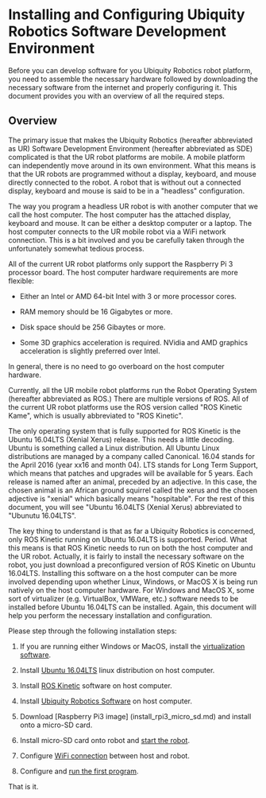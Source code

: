 # Installing and Configuring Ubiquity Robotics Software Development Environment

Before you can develop software for you Ubiquity Robotics robot
platform, you need to assemble the necessary hardware followed
by downloading the necessary software from the internet and
properly configuring it.  This document provides you with an
overview of all the required steps.

## Overview

The primary issue that makes the Ubiquity Robotics (hereafter
abbreviated as UR) Software Development Environment (hereafter
abbreviated as SDE) complicated is that the UR robot platforms
are mobile.  A mobile platform can independently move around
in its own environment.  What this means is that the UR robots
are programmed  without a display, keyboard, and mouse directly
connected to the robot.  A robot that is without out a connected display,
keyboard and mouse is said to be in a "headless" configuration.

The way you program a headless UR robot is with another computer
that we call the host computer.  The host computer has the attached
display, keyboard and mouse.  It can be either a desktop computer
or a laptop.  The host computer connects to the UR mobile robot
via a WiFi network connection.  This is a bit involved and you
be carefully taken through the unfortunately somewhat tedious process.

All of the current UR robot platforms only support the Raspberry Pi 3
processor board.  The host computer hardware requirements are more
flexible:

* Either an Intel or AMD 64-bit Intel with 3 or more processor cores.

* RAM memory should be 16 Gigabytes or more.

* Disk space should be 256 Gibaytes or more.

* Some 3D graphics acceleration is required.  NVidia and AMD graphics
  acceleration is slightly preferred over Intel.

In general, there is no need to go overboard on the host computer hardware.

Currently, all the UR mobile robot platforms run the Robot Operating
System (hereafter abbreviated as ROS.)  There are multiple versions of ROS.
All of the current UR robot platforms use the ROS version called
"ROS Kinetic Kame", which is usually abbreviated to "ROS Kinetic".

The only operating system that is fully supported for ROS Kinetic is the
Ubuntu 16.04LTS (Xenial Xerus) release.  This needs a little decoding.  Ubuntu
is something called a Linux distribution.  All Ubuntu Linux distributions
are managed by a company called Canonical.  16.04 stands for the April 2016
(year xx16 and month 04).  LTS stands for Long Term Support, which means
that patches and upgrades will be available for 5 years.  Each release is
named after an animal, preceded by an adjective.  In this case, the chosen
animal is an African ground squirrel called the xerus and the chosen adjective
is "xenial" which basically means "hospitable".   For the rest of this document,
you will see "Ubuntu 16.04LTS (Xenial Xerus) abbreviated to "Ubunutu 16.04LTS".

The key thing to understand is that as far a Ubiquity Robotics is concerned,
only ROS Kinetic running on Ubuntu 16.04LTS is supported.  Period.  What
this means is that ROS Kinetic needs to run on both the host computer and
the UR robot.  Actually, it is fairly to install the necessary software on
the robot, you just download a preconfigured version of ROS Kinetic on
Ubuntu 16.04LTS.  Installing this software on a the host computer can be
more involved depending upon whether Linux, Windows, or MacOS X is being
run natively on the host computer hardware.  For Windows and MacOS X, some
sort of virtualizer (e.g. VirtualBox, VMWare, etc.) software needs to be installed
before Ubuntu 16.04LTS can be installed.  Again, this document will help
you perform the necessary installation and configuration.

Please step through the following installation steps:

1. If you are running either Windows or MacOS, install the 
   [virtualization software](install_virtualization.md).

2. Install
   [Ubuntu 16.04LTS](install_ubuntu.md) linux distribution on host computer.

3. Install
   [ROS Kinetic](install_ros.md)
   software on host computer.

4. Install
   [Ubiquity Robotics Software](install_ubiquity_host_software.md)
   on host computer.

5. Download
   [Raspberry Pi3 image]
   (install_rpi3_micro_sd.md) and install onto a micro-SD card.

6. Install micro-SD card onto robot and
   [start the robot](install_start_robot.md).

7. Configure 
   [WiFi connection](install_configure_wifi.md)
   between host and robot.

8. Configure and
   [run the first program](install_run_first_program.md).

That is it.



